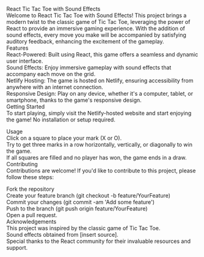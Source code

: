 React Tic Tac Toe with Sound Effects
<br>
Welcome to React Tic Tac Toe with Sound Effects! This project brings a modern twist to the classic game of Tic Tac Toe, leveraging the power of React to provide an immersive gaming experience. With the addition of sound effects, every move you make will be accompanied by satisfying auditory feedback, enhancing the excitement of the gameplay.
<br>
Features
<br>
React-Powered: Built using React, this game offers a seamless and dynamic user interface.
<br>
Sound Effects: Enjoy immersive gameplay with sound effects that accompany each move on the grid.
<br>
Netlify Hosting: The game is hosted on Netlify, ensuring accessibility from anywhere with an internet connection.
<br>
Responsive Design: Play on any device, whether it's a computer, tablet, or smartphone, thanks to the game's responsive design.
<br>
Getting Started
<br>
To start playing, simply visit the Netlify-hosted website and start enjoying the game! No installation or setup required.
<br>

Usage
<br>
Click on a square to place your mark (X or O).
<br>
Try to get three marks in a row horizontally, vertically, or diagonally to win the game.
<br>
If all squares are filled and no player has won, the game ends in a draw.
<br>
Contributing
<br>
Contributions are welcome! If you'd like to contribute to this project, please follow these steps:
<br>

Fork the repository
<br>
Create your feature branch (git checkout -b feature/YourFeature)
<br>
Commit your changes (git commit -am 'Add some feature')
<br>
Push to the branch (git push origin feature/YourFeature)
<br>
Open a pull request.
<br>
Acknowledgements
<br>
This project was inspired by the classic game of Tic Tac Toe.
<br>
Sound effects obtained from [insert source].
<br>
Special thanks to the React community for their invaluable resources and support.
<br>
